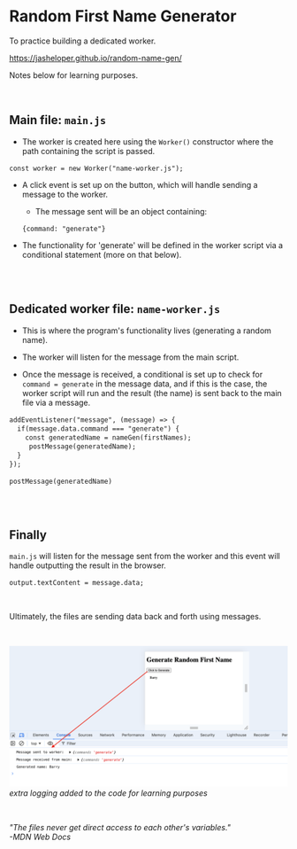 # Random First Name Generator
To practice building a dedicated worker.

https://jasheloper.github.io/random-name-gen/

Notes below for learning purposes.

<br>

## Main file: `main.js`

- The worker is created here using the `Worker()` constructor where the path containing the script is passed.

```
const worker = new Worker("name-worker.js");
```

- A click event is set up on the button, which will handle sending a message to the worker.

    - The message sent will be an object containing:

    ```
    {command: "generate"}
    ```

- The functionality for 'generate' will be defined in the worker script via a conditional statement (more on that below).


<br>
<br>


## Dedicated worker file: `name-worker.js`

- This is where the program's functionality lives (generating a random name).

- The worker will listen for the message from the main script.

- Once the message is received, a conditional is set up to check for `command = generate` in the message data, and if this is the case, the worker script will run and the result (the name) is sent back to the main file via a message.

```
addEventListener("message", (message) => {
  if(message.data.command === "generate") {
    const generatedName = nameGen(firstNames);
     postMessage(generatedName);
  }
});
```

`postMessage(generatedName)`


<br>
<br>


## Finally

`main.js` will listen for the message sent from the worker and this event will handle outputting the result in the browser.

```
output.textContent = message.data;
```

<br>

Ultimately, the files are sending data back and forth using messages.

<br>

![screenshot of log](log.png)
*extra logging added to the code for learning purposes*

<br>

*"The files never get direct access to each other's variables."* <br>
*-MDN Web Docs*
